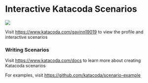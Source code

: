 # Interactive Katacoda Scenarios

[![](http://shields.katacoda.com/katacoda/gavinn19019/count.svg)](https://www.katacoda.com/gavinn19019 "Get your profile on Katacoda.com")

Visit https://www.katacoda.com/gavinn19019 to view the profile and interactive scenarios

### Writing Scenarios
Visit https://www.katacoda.com/docs to learn more about creating Katacoda scenarios

For examples, visit https://github.com/katacoda/scenario-example
